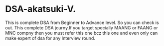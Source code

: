# DSA-akatsuki-V.
This is complete DSA from Beginner to Advance level. So  you can check is out. This complete DSA journy.If you target specially MAANG or FAANG  or MNC compny then you must refer this one bcz this one and even only can make expert of dsa for any Interview round.
